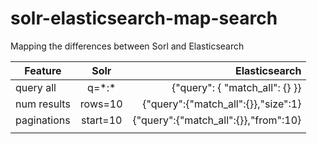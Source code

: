 # solr-elasticsearch-map-search
Mapping the differences between Sorl and Elasticsearch

| Feature       | Solr         | Elasticsearch  |
| ------------- |:-------------:| -----:|
| query all      | q=\*:\* |  {"query": { "match_all": {} }}|
| num results        | rows=10 | {"query":{"match_all":{}},"size":1}|
| paginations    | start=10  | {"query":{"match_all":{}},"from":10} |
||||
